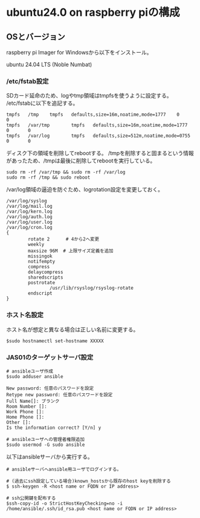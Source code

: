 # ubuntu24.0 on raspberry piの構成

## OSとバージョン

raspberry pi Imager for Windowsから以下をインストール。  

ubuntu 24.04 LTS (Noble Numbat)

### /etc/fstab設定

SDカード延命のため、logやtmp領域はtmpfsを使うように設定する。  
/etc/fstabに以下を追記する。  
```/etc/fstab
tmpfs   /tmp    tmpfs   defaults,size=16m,noatime,mode=1777    0       0
tmpfs   /var/tmp        tmpfs   defaults,size=16m,noatime,mode=1777     0       0
tmpfs   /var/log        tmpfs   defaults,size=512m,noatime,mode=0755     0       0
```
ディスク下の領域を削除してrebootする。
/tmpを削除すると固まるという情報があったため、/tmpは最後に削除してrebootを実行している。
```
sudo rm -rf /var/tmp && sudo rm -rf /var/log
sudo rm -rf /tmp && sudo reboot
```
/var/log領域の逼迫を防ぐため、logrotation設定を変更しておく。
```/etc/logrotate.d/rsyslog
/var/log/syslog
/var/log/mail.log
/var/log/kern.log
/var/log/auth.log
/var/log/user.log
/var/log/cron.log
{
        rotate 2      # 4から2へ変更
        weekly
        maxsize 96M  # 上限サイズ定義を追加
        missingok
        notifempty
        compress
        delaycompress
        sharedscripts
        postrotate
                /usr/lib/rsyslog/rsyslog-rotate
        endscript
}
```

### ホスト名設定

ホスト名が想定と異なる場合は正しい名前に変更する。
```hostnamectl
$sudo hostnamectl set-hostname XXXXX
```

### JAS01のターゲットサーバ設定

```ansible_user
# ansibleユーザ作成
$sudo adduser ansible

New password: 任意のパスワードを設定
Retype new password: 任意のパスワードを設定
Full Name[]: ブランク
Room Number []:
Work Phone []:
Home Phone []:
Other []:
Is the information correct? [Y/n] y

# ansibleユーザへの管理者権限追加
$sudo usermod -G sudo ansible
```

以下はansibleサーバから実行する。
```ssh_pubkey
# ansibleサーバへansible用ユーザでログインする。

# (過去にssh設定している場合)known_hostsから既存のhost keyを削除する
$ ssh-keygen -R <host name or FQDN or IP address>

# ssh公開鍵を配布する
$ssh-copy-id -o StrictHostKeyChecking=no -i /home/ansible/.ssh/id_rsa.pub <host name or FQDN or IP address>
```
